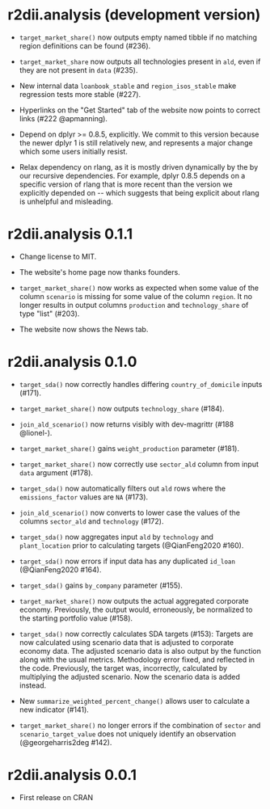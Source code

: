 # r2dii.analysis (development version)

* `target_market_share()` now outputs empty named tibble if no matching region 
  definitions can be found (#236).
  
* `target_market_share` now outputs all technologies present in `ald`, even if 
  they are not present in `data` (#235).

* New internal data `loanbook_stable` and `region_isos_stable` make regression
  tests more stable (#227).

* Hyperlinks on the "Get Started" tab of the website now points to correct links 
  (#222 @apmanning).

* Depend on dplyr >= 0.8.5, explicitly. We commit to this version because the
  newer dplyr 1 is still relatively new, and represents a major change which
  some users initially resist.

* Relax dependency on rlang, as it is mostly driven dynamically by the 
  by our recursive dependencies. For example, dplyr 0.8.5 depends on a specific
  version of rlang that is more recent than the version we explicitly 
  depended on -- which suggests that being explicit about rlang is unhelpful and
  misleading.

# r2dii.analysis 0.1.1

* Change license to MIT.

* The website's home page now thanks founders.

* `target_market_share()` now works as expected when some value of the column
`scenario` is missing for some value of the column `region`. It no longer
results in output columns `production` and `technology_share` of type "list"
(#203).

* The website now shows the News tab.

# r2dii.analysis 0.1.0

* `target_sda()` now correctly handles differing `country_of_domicile` inputs 
  (#171).

* `target_market_share()` now outputs `technology_share` (#184).

* `join_ald_scenario()` now returns visibly with dev-magrittr (#188 @lionel-).

* `target_market_share()` gains `weight_production` parameter (#181).

* `target_market_share()` now correctly use `sector_ald` column from input 
  `data` argument (#178).

* `target_sda()` now automatically filters out `ald` rows where the 
  `emissions_factor` values are `NA` (#173).

* `join_ald_scenario()` now converts to lower case the values of the columns
  `sector_ald` and `technology` (#172).

* `target_sda()` now aggregates input `ald` by `technology` and `plant_location`
  prior to calculating targets (@QianFeng2020 #160).

* `target_sda()` now errors if input data has any duplicated `id_loan` 
  (@QianFeng2020 #164).

* `target_sda()` gains `by_company` parameter (#155).

* `target_market_share()` now outputs the actual aggregated corporate economy. 
  Previously, the output would, erroneously, be normalized to the starting 
  portfolio value (#158).

* `target_sda()` now correctly calculates SDA targets (#153):
  Targets are now calculated using scenario data that is adjusted to corporate 
  economy data. 
  The adjusted scenario data is also output by the function along with the usual 
  metrics. 
  Methodology error fixed, and reflected in the code. Previously, the target 
  was, incorrectly, calculated by multiplying the adjusted scenario. Now the 
  scenario data is added instead. 

* New `summarize_weighted_percent_change()` allows user to calculate a new 
  indicator (#141).

* `target_market_share()` no longer errors if the combination of `sector` and 
  `scenario_target_value` does not uniquely identify an observation 
  (@georgeharris2deg #142).

# r2dii.analysis 0.0.1

* First release on CRAN
